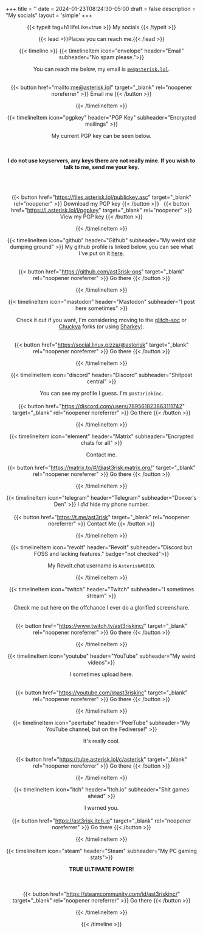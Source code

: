 +++
title = ''
date = 2024-01-23T08:24:30-05:00
draft = false
description = "My socials"
layout = 'simple'
+++

<div align="center" markdown>

{{< typeit 
  tag=h1
  lifeLike=true >}}
My socials
{{< /typeit >}}

{{< lead >}}Places you can reach me.{{< /lead >}}

{{< timeline >}}
{{< timelineItem icon="envelope" header="Email" subheader="No spam please.">}}

You can reach me below, my email is <code>me@asterisk.lol</code>.
<br><br>

{{< button href="mailto:me@asterisk.lol" target="_blank" rel="noopener noreferrer" >}}
Email me
{{< /button >}}

{{< /timelineItem >}}

{{< timelineItem icon="pgpkey" header="PGP Key" subheader="Encrypted mailings" >}}

My current PGP key can be seen below. 

<br><br>
<b>I do not use keyservers, any keys there are not really mine. If you wish to talk to me, send me your key.</b>

<br><br>

{{< button href="https://files.asterisk.lol/publickey.asc" target="_blank" rel="noopener" >}}
Download my PGP key
{{< /button >}}
&nbsp;
{{< button href="https://i.asterisk.lol/l/pgpkey" target="_blank" rel="noopener" >}}
View my PGP key
{{< /button >}}

{{< /timelineItem >}}

{{< timelineItem icon="github" header="Github" subheader="My weird shit dumping ground" >}}
My github profile is linked below, you can see what I've put on it <a href="/projects">here</a>.
<br><br>

{{< button href="https://github.com/ast3risk-ops" target="_blank" rel="noopener noreferrer" >}}
Go there
{{< /button >}}

{{< /timelineItem >}}

{{< timelineItem icon="mastodon" header="Mastodon" subheader="I post here sometimes" >}}

Check it out if you want, I'm considering moving to the <a href="https://glitch-soc.github.io/docs/" target="_blank" rel="noopener noreferrer">glitch-soc</a> or <a href="https://github.com/TheEssem/mastodon" target="_blank" rel="noopener noreferrer">Chuckya</a> forks (or using <a href="https://joinsharkey.org/" target="_blank" rel="noopener noreferrer">Sharkey</a>).
<br><br>

{{< button href="https://social.linux.pizza/@asterisk" target="_blank" rel="noopener noreferrer" >}}
Go there
{{< /button >}}

{{< /timelineItem >}}

{{< timelineItem icon="discord" header="Discord" subheader="Shitpost central" >}}

You can see my profile I guess. I'm <code>@ast3riskinc</code>.
<br><br>
{{< button href="https://discord.com/users/789561823863111742" target="_blank" rel="noopener noreferrer" >}}
Go there
{{< /button >}}

{{< /timelineItem >}}

{{< timelineItem icon="element" header="Matrix" subheader="Encrypted chats for all" >}}

Contact me.
<br><br>
{{< button href="https://matrix.to/#/@ast3risk:matrix.org/" target="_blank" rel="noopener noreferrer" >}}
Go there
{{< /button >}}

{{< /timelineItem >}}

{{< timelineItem icon="telegram" header="Telegram" subheader="Doxxer's Den" >}}
I <i>did</i> hide my phone number.
<br><br>
{{< button href="https://t.me/ast3risk" target="_blank" rel="noopener noreferrer" >}}
Contact Me
{{< /button >}}

{{< /timelineItem >}}

{{< timelineItem icon="revolt" header="Revolt" subheader="Discord but FOSS and lacking features." badge="not checked">}}

My Revolt.chat username is <code>Asterisk#8010</code>.

{{< /timelineItem >}}

{{< timelineItem icon="twitch" header="Twitch" subheader="I sometimes stream" >}}

Check me out here on the offchance I ever do a glorified screenshare.
<br><br>

{{< button href="https://www.twitch.tv/ast3riskinc/" target="_blank" rel="noopener noreferrer" >}}
Go there
{{< /button >}}

{{< /timelineItem >}}

{{< timelineItem icon="youtube" header="YouTube" subheader="My weird videos">}}

I sometimes upload here.
<br><br>

{{< button href="https://youtube.com/@ast3riskinc" target="_blank" rel="noopener noreferrer" >}}
Go there
{{< /button >}}

{{< /timelineItem >}}

{{< timelineItem icon="peertube" header="PeerTube" subheader="My YouTube channel, but on the Fediverse!" >}}

It's really cool.
<br><br>

{{< button href="https://tube.asterisk.lol/c/asterisk" target="_blank" rel="noopener noreferrer" >}}
Go there
{{< /button >}}

{{< /timelineItem >}}

{{< timelineItem icon="itch" header="Itch.io" subheader="Shit games ahead" >}}

I warned you.
<br><br>
{{< button href="https://ast3risk.itch.io" target="_blank" rel="noopener noreferrer" >}}
Go there
{{< /button >}}

{{< /timelineItem >}}

{{< timelineItem icon="steam" header="Steam" subheader="My PC gaming stats">}}

<b>TRUE ULTIMATE POWER!</b>

<br><br>
{{< button href="https://steamcommunity.com/id/ast3riskinc/" target="_blank" rel="noopener noreferrer" >}}
Go there
{{< /button >}}

{{< /timelineItem >}}

{{< /timeline >}}

</div>
